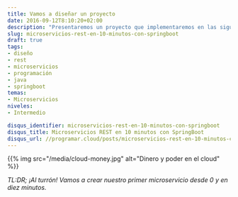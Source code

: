 ```yaml
---
title: Vamos a diseñar un proyecto
date: 2016-09-12T8:10:20+02:00
description: "Presentaremos un proyecto que implementaremos en las siguientes entradas."
slug: microservicios-rest-en-10-minutos-con-springboot
draft: true
tags:
- diseño
- rest
- microservicios
- programación
- java
- springboot
temas:
- Microservicios
niveles:
- Intermedio

disqus_identifier: microservicios-rest-en-10-minutos-con-springboot
disqus_title: Microservicios REST en 10 minutos con SpringBoot
disqus_url: //programar.cloud/posts/microservicios-rest-en-10-minutos-con-springboot
---
```


{{% img src="/media/cloud-money.jpg" alt="Dinero y poder en el cloud" %}}

*TL:DR; ¡Al turrón! Vamos a crear nuestro primer microservicio desde 0 y en diez minutos.*


